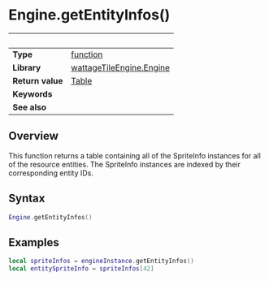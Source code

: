 # Engine.getEntityInfos()

|                      | &nbsp;
| -------------------- | ---------------------------------------------------------------
| __Type__             | [function](http://docs.coronalabs.com/api/type/Function.html)
| __Library__          | [wattageTileEngine.Engine](type_engine.markdown)
| __Return value__     | [Table](http://docs.coronalabs.com/api/type/Table.html)
| __Keywords__         |
| __See also__         |


## Overview

This function returns a table containing all of the SpriteInfo instances
for all of the resource entities.  The SpriteInfo instances are indexed
by their corresponding entity IDs.


## Syntax

``````lua
Engine.getEntityInfos()
``````

## Examples

``````lua
local spriteInfos = engineInstance.getEntityInfos()
local entitySpriteInfo = spriteInfos[42]
``````